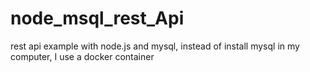 # node_msql_rest_Api
rest api example with node.js  and mysql, instead of install mysql in my computer, I use a docker container 
